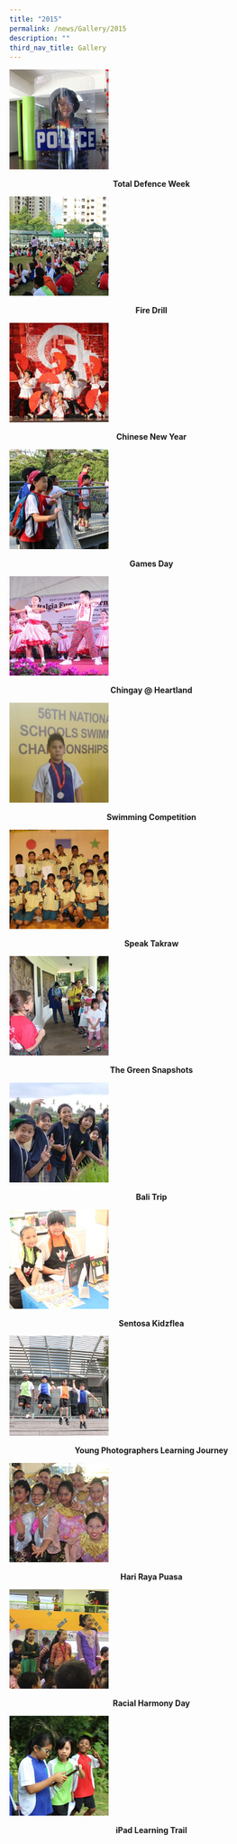 ```yaml
---
title: "2015"
permalink: /news/Gallery/2015
description: ""
third_nav_title: Gallery
---
```

<p><a href="https://www.flickr.com/photos/brpspics/sets/72157651383573995/">
<img style="width: 35%;" src="/images/tdd15.jpg" />
</a></p>
<p class="fl-heading" style="text-align: center;"><strong><span class="fl-heading-text">Total Defence Week</span></strong></p>

<p><a href="https://www.flickr.com/photos/brpspics/sets/72157650964945820/">
<img style="width: 35%;" src="/images/fd15.jpg" />
</a></p>
<p class="fl-heading" style="text-align: center;"><strong><span class="fl-heading-text">Fire Drill</span></strong></p>

<p><a href="https://www.flickr.com/photos/brpspics/sets/72157650959887179/">
<img style="width: 35%;" src="/images/cny15.jpg" />
</a></p>
<p class="fl-heading" style="text-align: center;"><strong><span class="fl-heading-text">Chinese New Year</span></strong></p>

<p><a href="https://www.flickr.com/photos/brpspics/sets/72157651311646936/">
<img style="width: 35%;" src="/images/gd15.jpg" />
</a></p>
<p class="fl-heading" style="text-align: center;"><strong><span class="fl-heading-text">Games Day</span></strong></p>

<p><a href="https://www.flickr.com/photos/brpspics/sets/72157652312755448/">
<img style="width: 35%;" src="/images/cg15.jpg" />
</a></p>
<p class="fl-heading" style="text-align: center;"><strong><span class="fl-heading-text">Chingay @ Heartland</span></strong></p>

<p><a href="https://www.flickr.com/photos/brpspics/sets/72157652258310895/">
<img style="width: 35%;" src="/images/swim15.jpg" />
</a></p>
<p class="fl-heading" style="text-align: center;"><strong><span class="fl-heading-text">Swimming Competition</span></strong></p>

<p><a href="https://www.flickr.com/photos/brpspics/sets/72157652303946839/">
<img style="width: 35%;" src="/images/st15.jpg" />
</a></p>
<p class="fl-heading" style="text-align: center;"><strong><span class="fl-heading-text">Speak Takraw</span></strong></p>

<p><a href="https://www.flickr.com/photos/brpspics/sets/72157655190267356/">
<img style="width: 35%;" src="/images/green15.jpg" />
</a></p>
<p class="fl-heading" style="text-align: center;"><strong><span class="fl-heading-text">The Green Snapshots</span></strong></p>

<p><a href="https://www.flickr.com/short_urls.gne?photoset=aHskf9TtAE">
<img style="width: 35%;" src="/images/bali15.jpg" />
</a></p>
<p class="fl-heading" style="text-align: center;"><strong><span class="fl-heading-text">Bali Trip</span></strong></p>

<p><a href="https://www.flickr.com/photos/brpspics/sets/72157655624451152/">
<img style="width: 35%;" src="/images/skf15.jpg" />
</a></p>
<p class="fl-heading" style="text-align: center;"><strong><span class="fl-heading-text">Sentosa Kidzflea</span></strong></p>

<p><a href="https://www.flickr.com/photos/brpspics/sets/72157655235072608/">
<img style="width: 35%;" src="/images/yp15.jpg" />
</a></p>
<p class="fl-heading" style="text-align: center;"><strong><span class="fl-heading-text">Young Photographers Learning Journey</span></strong></p>

<p><a href="https://www.flickr.com/photos/brpspics/sets/72157655785115488/">
<img style="width: 35%;" src="/images/hrp15.jpg" />
</a></p>
<p class="fl-heading" style="text-align: center;"><strong><span class="fl-heading-text">Hari Raya Puasa</span></strong></p>

<p><a href="https://www.flickr.com/photos/brpspics/sets/72157655775928019/">
<img style="width: 35%;" src="/images/rhd15.jpg" />
</a></p>
<p class="fl-heading" style="text-align: center;"><strong><span class="fl-heading-text">Racial Harmony Day</span></strong></p>

<p><a href="https://www.flickr.com/photos/brpspics/sets/72157655775976009/">
<img style="width: 35%;" src="/images/p4trail15.jpg" />
</a></p>
<p class="fl-heading" style="text-align: center;"><strong><span class="fl-heading-text">iPad Learning Trail</span></strong></p>